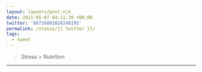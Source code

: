 ```yaml
---
layout: layouts/post.njk
date: 2011-05-07 04:11:39 +00:00
twitter: '66716802826248192'
permalink: /status/{{ twitter }}/
tags: 
  - tweet
---
```


> Stress &gt; Nutrition

---

